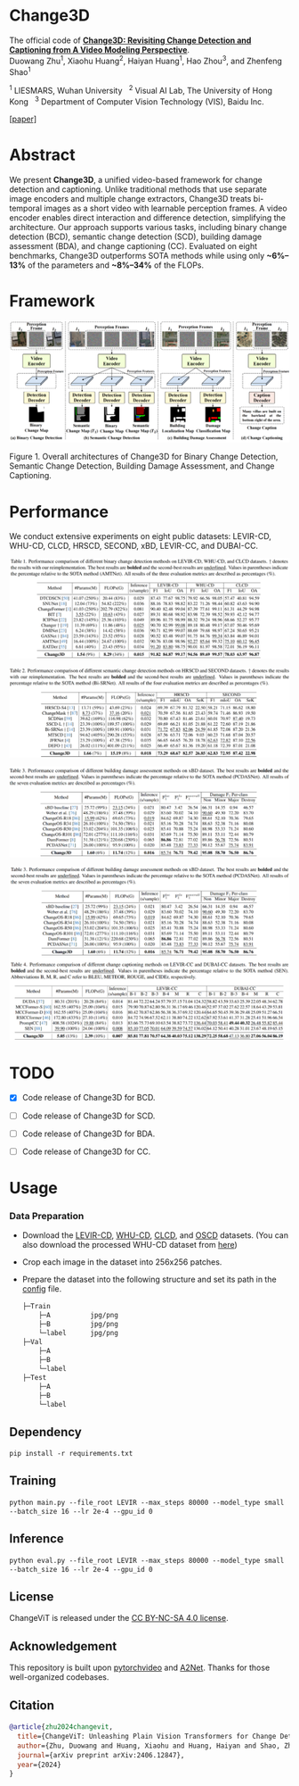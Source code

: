 
# Change3D
The official code of **[Change3D: Revisiting Change Detection and Captioning from A Video Modeling Perspective](https://arxiv.org/pdf/2406.12847)**.  
Duowang Zhu<sup>1</sup>, Xiaohu Huang<sup>2</sup>, Haiyan Huang<sup>1</sup>, Hao Zhou<sup>3</sup>, and Zhenfeng Shao<sup>1</sup>

<sup>1</sup> LIESMARS, Wuhan University&nbsp;&nbsp; <sup>2</sup> Visual AI Lab, The University of Hong Kong&nbsp;&nbsp; <sup>3</sup> Department of Computer Vision Technology (VIS), Baidu Inc.

[[paper]](https://arxiv.org/pdf/2406.12847)

# Abstract
We present **Change3D**, a unified video-based framework for change detection and captioning. Unlike traditional methods that use separate image encoders and multiple change extractors, Change3D treats bi-temporal images as a short video with learnable perception frames. A video encoder enables direct interaction and difference detection, simplifying the architecture. Our approach supports various tasks, including binary change detection (BCD), semantic change detection (SCD), building damage assessment (BDA), and change captioning (CC). Evaluated on eight benchmarks, Change3D outperforms SOTA methods while using only **~6%–13%** of the parameters and **~8%–34%** of the FLOPs.

# Framework
![Framework](assets/framework.png)

Figure 1. Overall architectures of Change3D for Binary Change Detection, Semantic Change Detection, Building Damage Assessment, and Change Captioning.


# Performance
We conduct extensive experiments on eight public datasets: LEVIR-CD, WHU-CD, CLCD, HRSCD, SECOND, xBD, LEVIR-CC, and DUBAI-CC.

![result_of_BCD](assets/result_of_BCD.png)

![result_of_SCD](assets/result_of_SCD.png)

![result_of_BDA](assets/result_of_BDA.png)

![result_of_CC](assets/result_of_CC.png)


# TODO
- [x] Code release of Change3D for BCD.
- [ ] Code release of Change3D for SCD.
- [ ] Code release of Change3D for BDA.
- [ ] Code release of Change3D for CC.


# Usage

### Data Preparation
- Download the [LEVIR-CD](https://chenhao.in/LEVIR/), [WHU-CD](http://gpcv.whu.edu.cn/data/building_dataset.html), [CLCD](https://github.com/liumency/CropLand-CD), and [OSCD](https://rcdaudt.github.io/oscd/) datasets. (You can also download the processed WHU-CD dataset from [here](https://www.dropbox.com/scl/fi/8gczkg78fh95yofq5bs7p/WHU.zip?rlkey=05bpczx0gdp99hl6o2xr1zvyj&dl=0))

- Crop each image in the dataset into 256x256 patches.

- Prepare the dataset into the following structure and set its path in the [config](https://github.com/zhuduowang/ChangeViT/blob/5e08b4b2bdc94de282588562b85bb4bb6e0cd610/main.py#L146) file.
    ```
    ├─Train
        ├─A          jpg/png
        ├─B          jpg/png
        └─label      jpg/png
    ├─Val
        ├─A 
        ├─B
        └─label
    ├─Test
        ├─A
        ├─B
        └─label
    ```

## Dependency
```
pip install -r requirements.txt
```

## Training
```
python main.py --file_root LEVIR --max_steps 80000 --model_type small --batch_size 16 --lr 2e-4 --gpu_id 0
```

## Inference
```
python eval.py --file_root LEVIR --max_steps 80000 --model_type small --batch_size 16 --lr 2e-4 --gpu_id 0
```

## License
ChangeViT is released under the [CC BY-NC-SA 4.0 license](LICENSE).


## Acknowledgement
This repository is built upon [pytorchvideo](https://github.com/facebookresearch/pytorchvideo) and [A2Net](https://github.com/guanyuezhen/A2Net). Thanks for those well-organized codebases.


## Citation
```bibtex
@article{zhu2024changevit,
  title={ChangeViT: Unleashing Plain Vision Transformers for Change Detection},
  author={Zhu, Duowang and Huang, Xiaohu and Huang, Haiyan and Shao, Zhenfeng and Cheng, Qimin},
  journal={arXiv preprint arXiv:2406.12847},
  year={2024}
}
```
